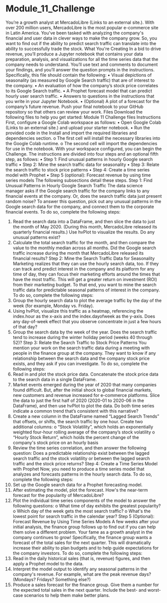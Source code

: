 # Module_11_Challenge
You’re a growth analyst at MercadoLibre (Links to an external site.). With over 200 million users, MercadoLibre is the most popular e-commerce site in Latin America. You've been tasked with analyzing the company's financial and user data in clever ways to make the company grow. So, you want to find out if the ability to predict search traffic can translate into the ability to successfully trade the stock.
What You're Creating
In a bid to drive revenue, you’ll produce a Jupyter notebook that contains your data preparation, analysis, and visualizations for all the time series data that the company needs to understand. You’ll use text and comments to document your findings, and you’ll answer the question prompts in the instructions. Specifically, this file should contain the following:
•	Visual depictions of seasonality (as measured by Google Search traffic) that are of interest to the company.
•	An evaluation of how the company’s stock price correlates to its Google Search traffic.
•	A Prophet forecast model that can predict hourly user search traffic.
•	Answers to questions in the instructions that you write in your Jupyter Notebook.
•	(Optional) A plot of a forecast for the company’s future revenue.
Push your final notebook to your GitHub repository so that others can review your work.
Files
Download the following files to help you get started:
Module 11 Challenge files
Instructions
First, configure a Google Colab workspace as follows:
•	Open Google Colab (Links to an external site.) and upload your starter notebook.
•	Run the provided code in the Install and import the required libraries and dependencies section.
o	The first cell will install the necessary libraries into the Google Colab runtime.
o	The second cell will import the dependencies for use in the notebook.
With your workspace configured, you can begin the Challenge. The instructions are divided into four steps and an optional fifth step, as follows:
•	Step 1: Find unusual patterns in hourly Google search traffic
•	Step 2: Mine the search traffic data for seasonality
•	Step 3: Relate the search traffic to stock price patterns
•	Step 4: Create a time series model with Prophet
•	Step 5 (optional): Forecast revenue by using time series models
The following subsections detail these steps.
Step 1: Find Unusual Patterns in Hourly Google Search Traffic
The data science manager asks if the Google search traffic for the company links to any financial events at the company. Or, does the search traffic data just present random noise? To answer this question, pick out any unusual patterns in the Google search data for the company, and connect them to the corporate financial events.
To do so, complete the following steps:
1.	Read the search data into a DataFrame, and then slice the data to just the month of May 2020. (During this month, MercadoLibre released its quarterly financial results.) Use hvPlot to visualize the results. Do any unusual patterns exist?
2.	Calculate the total search traffic for the month, and then compare the value to the monthly median across all months. Did the Google search traffic increase during the month that MercadoLibre released its financial results?
Step 2: Mine the Search Traffic Data for Seasonality
Marketing realizes that they can use the hourly search data, too. If they can track and predict interest in the company and its platform for any time of day, they can focus their marketing efforts around the times that have the most traffic. This will get a greater return on investment (ROI) from their marketing budget.
To that end, you want to mine the search traffic data for predictable seasonal patterns of interest in the company. To do so, complete the following steps:
1.	Group the hourly search data to plot the average traffic by the day of the week (for example, Monday vs. Friday).
2.	Using hvPlot, visualize this traffic as a heatmap, referencing the index.hour as the x-axis and the index.dayofweek as the y-axis. Does any day-of-week effect that you observe concentrate in just a few hours of that day?
3.	Group the search data by the week of the year. Does the search traffic tend to increase during the winter holiday period (weeks 40 through 52)?
Step 3: Relate the Search Traffic to Stock Price Patterns
You mention your work on the search traffic data during a meeting with people in the finance group at the company. They want to know if any relationship between the search data and the company stock price exists, and they ask if you can investigate.
To do so, complete the following steps:
1.	Read in and plot the stock price data. Concatenate the stock price data to the search data in a single DataFrame.
2.	Market events emerged during the year of 2020 that many companies found difficult. But, after the initial shock to global financial markets, new customers and revenue increased for e-commerce platforms. Slice the data to just the first half of 2020 (2020-01 to 2020-06 in the DataFrame), and then use hvPlot to plot the data. Do both time series indicate a common trend that’s consistent with this narrative?
3.	Create a new column in the DataFrame named “Lagged Search Trends” that offsets, or shifts, the search traffic by one hour. Create two additional columns:
o	“Stock Volatility”, which holds an exponentially weighted four-hour rolling average of the company’s stock volatility
o	“Hourly Stock Return”, which holds the percent change of the company's stock price on an hourly basis
4.	Review the time series correlation, and then answer the following question: Does a predictable relationship exist between the lagged search traffic and the stock volatility or between the lagged search traffic and the stock price returns?
Step 4: Create a Time Series Model with Prophet
Now, you need to produce a time series model that analyzes and forecasts patterns in the hourly search data. To do so, complete the following steps:
1.	Set up the Google search data for a Prophet forecasting model.
2.	After estimating the model, plot the forecast. How's the near-term forecast for the popularity of MercadoLibre?
3.	Plot the individual time series components of the model to answer the following questions:
o	What time of day exhibits the greatest popularity?
o	Which day of the week gets the most search traffic?
o	What's the lowest point for search traffic in the calendar year?
Step 5 (Optional): Forecast Revenue by Using Time Series Models
A few weeks after your initial analysis, the finance group follows up to find out if you can help them solve a different problem. Your fame as a growth analyst in the company continues to grow!
Specifically, the finance group wants a forecast of the total sales for the next quarter. This will dramatically increase their ability to plan budgets and to help guide expectations for the company investors.
To do so, complete the following steps:
1.	Read in the daily historical sales (that is, revenue) figures, and then apply a Prophet model to the data.
2.	Interpret the model output to identify any seasonal patterns in the company's revenue. For example, what are the peak revenue days? (Mondays? Fridays? Something else?)
3.	Produce a sales forecast for the finance group. Give them a number for the expected total sales in the next quarter. Include the best- and worst-case scenarios to help them make better plans.

